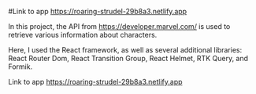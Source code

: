 #Link to app https://roaring-strudel-29b8a3.netlify.app

In this project, the API from https://developer.marvel.com/ is used to retrieve various information about characters.

Here, I used the React framework, as well as several additional libraries: React Router Dom, React Transition Group, React Helmet, RTK Query, and Formik.

Link to app https://roaring-strudel-29b8a3.netlify.app
